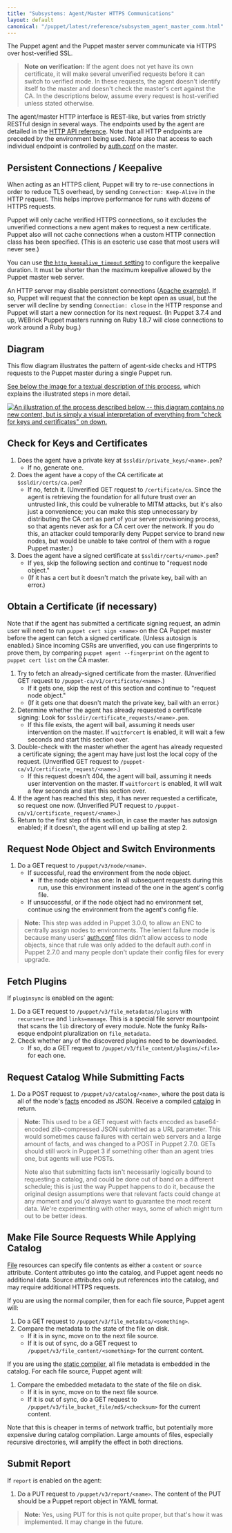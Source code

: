 ```yaml
---
title: "Subsystems: Agent/Master HTTPS Communications"
layout: default
canonical: "/puppet/latest/reference/subsystem_agent_master_comm.html"
---
```


[rest_api]: /guides/rest_api.html
[authconf]: /guides/rest_auth_conf.html
[facts]: ./lang_variables.html#facts-and-built-in-variables
[catalog]: ./lang_summary.html#compilation-and-catalogs
[file]: /references/4.0.latest/type.html#file
[static]: /references/4.0.latest/indirection.html#catalog



The Puppet agent and the Puppet master server communicate via HTTPS over host-verified SSL.

> **Note on verification:** If the agent does not yet have its own certificate, it will make several unverified requests before it can switch to verified mode. In these requests, the agent doesn't identify itself to the master and doesn't check the master's cert against the CA. In the descriptions below, assume every request is host-verified unless stated otherwise.

The agent/master HTTP interface is REST-like, but varies from strictly RESTful design in several ways. The endpoints used by the agent are detailed in the [HTTP API reference][rest_api]. Note that all HTTP endpoints are preceded by the environment being used. Note also that access to each individual endpoint is controlled by [auth.conf][authconf] on the master.

## Persistent Connections / Keepalive

When acting as an HTTPS client, Puppet will try to re-use connections in order to reduce TLS overhead, by sending `Connection: Keep-Alive` in the HTTP request. This helps improve performance for runs with dozens of HTTPS requests.

Puppet will only cache verified HTTPS connections, so it excludes the unverified connections a new agent makes to request a new certificate. Puppet also will not cache connections when a custom HTTP connection class has been specified. (This is an esoteric use case that most users will never see.)

You can use [the `http_keepalive_timeout` setting][keepalive_setting] to configure the keepalive duration. It must be shorter than the maximum keepalive allowed by the Puppet master web server.

An HTTP server may disable persistent connections ([Apache example](http://httpd.apache.org/docs/current/mod/core.html#keepalive)). If so, Puppet will request that the connection be kept open as usual, but the server will decline by sending `Connection: close` in the HTTP response and Puppet will start a new connection for its next request. (In Puppet 3.7.4 and up, WEBrick Puppet masters running on Ruby 1.8.7 will close connections to work around a Ruby bug.)

[keepalive_setting]: /references/4.0.latest/configuration.html#httpkeepalivetimeout

## Diagram

This flow diagram illustrates the pattern of agent-side checks and HTTPS requests to the Puppet master during a single Puppet run.

[See below the image for a textual description of this process](#check-for-keys-and-certificates), which explains the illustrated steps in more detail.

[![An illustration of the process described below -- this diagram contains no new content, but is simply a visual interpretation of everything from "check for keys and certificates" on down.](./images/agent-master-https-sequence-small.gif)](./images/agent-master-https-sequence-large.gif)

## Check for Keys and Certificates

1. Does the agent have a private key at `$ssldir/private_keys/<name>.pem`?
    * If no, generate one.
2. Does the agent have a copy of the CA certificate at `$ssldir/certs/ca.pem`?
    * If no, fetch it. (Unverified GET request to `/certificate/ca`. Since the agent is retrieving the foundation for all future trust over an untrusted link, this could be vulnerable to MITM attacks, but it's also just a convenience; you can make this step unnecessary by distributing the CA cert as part of your server provisioning process, so that agents never ask for a CA cert over the network. If you do this, an attacker could temporarily deny Puppet service to brand new nodes, but would be unable to take control of them with a rogue Puppet master.)
3. Does the agent have a signed certificate at `$ssldir/certs/<name>.pem`?
    * If yes, skip the following section and continue to "request node object."
    * (If it has a cert but it doesn't match the private key, bail with an error.)

## Obtain a Certificate (if necessary)

Note that if the agent has submitted a certificate signing request, an admin user will need to run `puppet cert sign <name>` on the CA Puppet master before the agent can fetch a signed certificate. (Unless autosign is enabled.) Since incoming CSRs are unverified, you can use fingerprints to prove them, by comparing `puppet agent --fingerprint` on the agent to `puppet cert list` on the CA master.

1. Try to fetch an already-signed certificate from the master. (Unverified GET request to `/puppet-ca/v1/certificate/<name>`.)
    * If it gets one, skip the rest of this section and continue to "request node object."
    * (If it gets one that doesn't match the private key, bail with an error.)
2. Determine whether the agent has already requested a certificate signing: Look for `$ssldir/certificate_requests/<name>.pem`.
    * If this file exists, the agent will bail, assuming it needs user intervention on the master. If `waitforcert` is enabled, it will wait a few seconds and start this section over.
3. Double-check with the master whether the agent has already requested a certificate signing; the agent may have just lost the local copy of the request. (Unverified GET request to `/puppet-ca/v1/certificate_request/<name>`.)
    * If this request doesn't 404, the agent will bail, assuming it needs user intervention on the master. If `waitforcert` is enabled, it will wait a few seconds and start this section over.
4. If the agent has reached this step, it has never requested a certificate, so request one now. (Unverified PUT request to `/puppet-ca/v1/certificate_request/<name>`.)
5. Return to the first step of this section, in case the master has autosign enabled; if it doesn't, the agent will end up bailing at step 2.

## Request Node Object and Switch Environments

1. Do a GET request to `/puppet/v3/node/<name>`.
    * If successful, read the environment from the node object.
        * If the node object has one: In all subsequent requests during this run, use this environment instead of the one in the agent's config file.
    * If unsuccessful, or if the node object had no environment set, continue using the environment from the agent's config file.

> **Note:** This step was added in Puppet 3.0.0, to allow an ENC to centrally assign nodes to environments. The lenient failure mode is because many users' [auth.conf][authconf] files didn't allow access to node objects, since that rule was only added to the default auth.conf in Puppet 2.7.0 and many people don't update their config files for every upgrade.

## Fetch Plugins

If `pluginsync` is enabled on the agent:

1. Do a GET request to `/puppet/v3/file_metadatas/plugins` with `recurse=true` and `links=manage`. This is a special file server mountpoint that scans the `lib` directory of every module. Note the funky Rails-esque endpoint pluralization on `file_metadata`.
2. Check whether any of the discovered plugins need to be downloaded.
    * If so, do a GET request to `/puppet/v3/file_content/plugins/<file>` for each one.

## Request Catalog While Submitting Facts

1. Do a POST request to `/puppet/v3/catalog/<name>`, where the post data is all of the node's [facts][] encoded as JSON. Receive a compiled [catalog][] in return.

> **Note:** This used to be a GET request with facts encoded as base64-encoded zlib-compressed JSON submitted as a URL parameter. This would sometimes cause failures with certain web servers and a large amount of facts, and was changed to a POST in Puppet 2.7.0. GETs should still work in Puppet 3 if something other than an agent tries one, but agents will use POSTs.
>
> Note also that submitting facts isn't necessarily logically bound to requesting a catalog, and could be done out of band on a different schedule; this is just the way Puppet happens to do it, because the original design assumptions were that relevant facts could change at any moment and you'd always want to guarantee the most recent data. We're experimenting with other ways, some of which might turn out to be better ideas.

## Make File Source Requests While Applying Catalog

[File][] resources can specify file contents as either a `content` or `source` attribute. Content attributes go into the catalog, and Puppet agent needs no additional data. Source attributes only put references into the catalog, and may require additional HTTPS requests.

If you are using the normal compiler, then for each file source, Puppet agent will:

1. Do a GET request to `/puppet/v3/file_metadata/<something>`.
2. Compare the metadata to the state of the file on disk.
    * If it is in sync, move on to the next file source.
    * If it is out of sync, do a GET request to `/puppet/v3/file_content/<something>` for the current content.

If you are using the [static compiler][static], all file metadata is embedded in the catalog. For each file source, Puppet agent will:

1. Compare the embedded metadata to the state of the file on disk.
    * If it is in sync, move on to the next file source.
    * If it is out of sync, do a GET request to `/puppet/v3/file_bucket_file/md5/<checksum>` for the current content.

Note that this is cheaper in terms of network traffic, but potentially more expensive during catalog compilation. Large amounts of files, especially recursive directories, will amplify the effect in both directions.

## Submit Report

If `report` is enabled on the agent:

1. Do a PUT request to `/puppet/v3/report/<name>`. The content of the PUT should be a Puppet report object in YAML format.

> **Note:** Yes, using PUT for this is not quite proper, but that's how it was implemented. It may change in the future.
